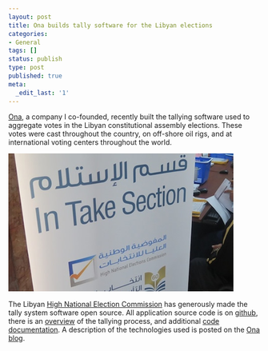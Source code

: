 ```yaml
---
layout: post
title: Ona builds tally software for the Libyan elections
categories:
- General
tags: []
status: publish
type: post
published: true
meta:
  _edit_last: '1'
---
```


[Ona](https://ona.io), a company I co-founded, recently built the tallying
software used to aggregate votes in the Libyan
constitutional assembly elections.  These votes were cast
throughout the country, on off-shore oil rigs, and at international voting
centers throughout the world.

<p class="center">
<img src="/assets/images/2014-03-12/intake-section.jpg"/>
</p>

The Libyan [High National Election Commission](http://hnec.ly/) has generously made
the tally system software open source.  All application source code is on
[github](https://github.com/onaio/tally-system/), there is an
[overview](https://github.com/onaio/tally-system/tree/master/docs/overview) of
the tallying process, and additional [code documentation](
http://tally-system.readthedocs.org/en/latest/).  A description of the
technologies used is posted on the [Ona blog](http://blog.ona.io/).
